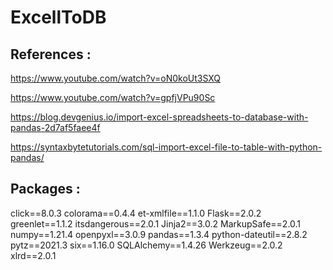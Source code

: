# ExcellToDB

## References : 

https://www.youtube.com/watch?v=oN0koUt3SXQ

https://www.youtube.com/watch?v=gpfjVPu90Sc

https://blog.devgenius.io/import-excel-spreadsheets-to-database-with-pandas-2d7af5faee4f

https://syntaxbytetutorials.com/sql-import-excel-file-to-table-with-python-pandas/

## Packages :


click==8.0.3
colorama==0.4.4
et-xmlfile==1.1.0
Flask==2.0.2
greenlet==1.1.2
itsdangerous==2.0.1
Jinja2==3.0.2
MarkupSafe==2.0.1
numpy==1.21.4
openpyxl==3.0.9
pandas==1.3.4
python-dateutil==2.8.2
pytz==2021.3
six==1.16.0
SQLAlchemy==1.4.26
Werkzeug==2.0.2
xlrd==2.0.1